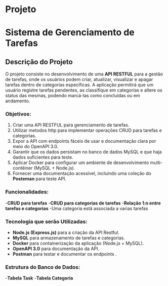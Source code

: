 # Projeto
# Sistema de Gerenciamento de Tarefas

## Descrição do Projeto 
O projeto consiste no desenvolvimento de uma **API RESTFUL** para a gestão de tarefas, onde os usuários podem criar, atualizar, visualizar e apagar tarefas dentro de categorias específicas. A aplicação permitirá que um usuário registre tarefas pendentes, as classifique em categorias e altere os status das mesmas, podendo marcá-las como concluídas ou em andamento.

### **Objetivos:**
1. Criar uma API RESTFUL para gerenciamento de tarefas.
2. Utilizar metodos http para implementar operações CRUD para tarefas e categorias.
3. Expor a API com endpoints fáceis de usar e documentação clara por meio do OpenAPI 3.0.
4. Garantir que os dados persistam no banco de dados MySQL e que haja dados suficientes para teste.
5. Aplicar Docker para configurar um ambiente de desenvolvimento multi-contêiner (MySQL + Node.js).
6. Fornecer uma documentação acessível, incluindo uma coleção do **Posteman** para teste API.

### **Funcionalidades:**
-**CRUD para tarefas**
-**CRUD para categorias de tarefas**
-**Relação 1:n entre tarefas e categorias**
  -Uma categoria está associada a varias tarefas

### **Tecnologia que serão Utilizadas:**
- **Node.js (Express.js)** para a criação da API Restful.
- **MySQL** para armazenamento de tarefas e categorias.
- **Docker** para containerização da aplicação (Node.js + MySQL).
- **OpenAPI 3.0** para documentação da API.
- **Postman** para testar e documentar os endpoints .

### **Estrutura do Banco de Dados:**
 -**Tabela Task**
 -**Tabela Categoria**


